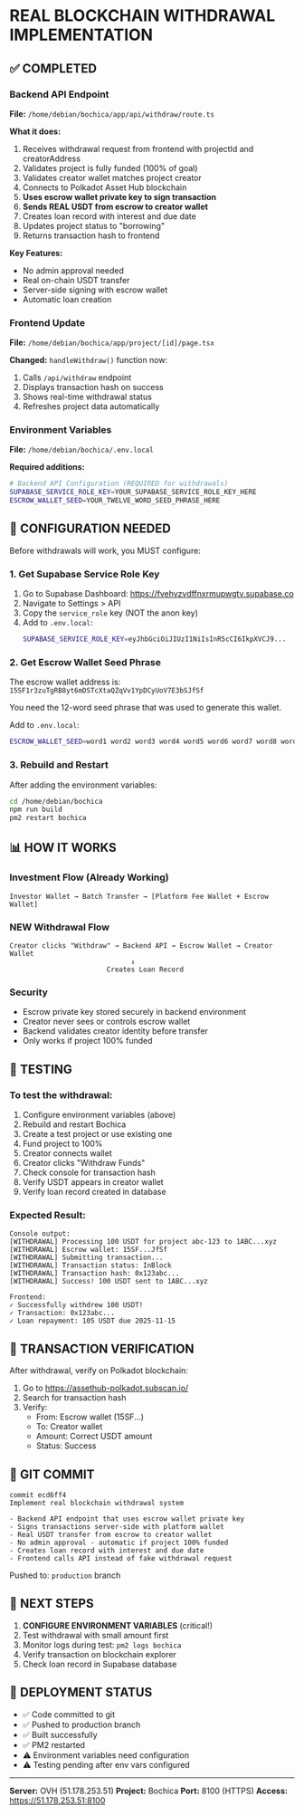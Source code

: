 # REAL BLOCKCHAIN WITHDRAWAL IMPLEMENTATION

## ✅ COMPLETED

### Backend API Endpoint
**File:** `/home/debian/bochica/app/api/withdraw/route.ts`

**What it does:**
1. Receives withdrawal request from frontend with projectId and creatorAddress
2. Validates project is fully funded (100% of goal)
3. Validates creator wallet matches project creator
4. Connects to Polkadot Asset Hub blockchain
5. **Uses escrow wallet private key to sign transaction**
6. **Sends REAL USDT from escrow to creator wallet**
7. Creates loan record with interest and due date
8. Updates project status to "borrowing"
9. Returns transaction hash to frontend

**Key Features:**
- No admin approval needed
- Real on-chain USDT transfer
- Server-side signing with escrow wallet
- Automatic loan creation

### Frontend Update
**File:** `/home/debian/bochica/app/project/[id]/page.tsx`

**Changed:** `handleWithdraw()` function now:
1. Calls `/api/withdraw` endpoint
2. Displays transaction hash on success
3. Shows real-time withdrawal status
4. Refreshes project data automatically

### Environment Variables
**File:** `/home/debian/bochica/.env.local`

**Required additions:**
```bash
# Backend API Configuration (REQUIRED for withdrawals)
SUPABASE_SERVICE_ROLE_KEY=YOUR_SUPABASE_SERVICE_ROLE_KEY_HERE
ESCROW_WALLET_SEED=YOUR_TWELVE_WORD_SEED_PHRASE_HERE
```

## 🚨 CONFIGURATION NEEDED

Before withdrawals will work, you MUST configure:

### 1. Get Supabase Service Role Key
1. Go to Supabase Dashboard: https://fvehyzvdffnxrmupwgtv.supabase.co
2. Navigate to Settings > API
3. Copy the `service_role` key (NOT the anon key)
4. Add to `.env.local`:
   ```bash
   SUPABASE_SERVICE_ROLE_KEY=eyJhbGciOiJIUzI1NiIsInR5cCI6IkpXVCJ9...
   ```

### 2. Get Escrow Wallet Seed Phrase
The escrow wallet address is: `15SF1r3zuTgRB8yt6mDSTcXtaQZqVv1YpDCyUoV7E3bSJfSf`

You need the 12-word seed phrase that was used to generate this wallet.

Add to `.env.local`:
```bash
ESCROW_WALLET_SEED=word1 word2 word3 word4 word5 word6 word7 word8 word9 word10 word11 word12
```

### 3. Rebuild and Restart
After adding the environment variables:
```bash
cd /home/debian/bochica
npm run build
pm2 restart bochica
```

## 📊 HOW IT WORKS

### Investment Flow (Already Working)
```
Investor Wallet → Batch Transfer → [Platform Fee Wallet + Escrow Wallet]
```

### NEW Withdrawal Flow
```
Creator clicks "Withdraw" → Backend API → Escrow Wallet → Creator Wallet
                              ↓
                        Creates Loan Record
```

### Security
- Escrow private key stored securely in backend environment
- Creator never sees or controls escrow wallet
- Backend validates creator identity before transfer
- Only works if project 100% funded

## 🧪 TESTING

### To test the withdrawal:
1. Configure environment variables (above)
2. Rebuild and restart Bochica
3. Create a test project or use existing one
4. Fund project to 100%
5. Creator connects wallet
6. Creator clicks "Withdraw Funds"
7. Check console for transaction hash
8. Verify USDT appears in creator wallet
9. Verify loan record created in database

### Expected Result:
```
Console output:
[WITHDRAWAL] Processing 100 USDT for project abc-123 to 1ABC...xyz
[WITHDRAWAL] Escrow wallet: 15SF...JfSf
[WITHDRAWAL] Submitting transaction...
[WITHDRAWAL] Transaction status: InBlock
[WITHDRAWAL] Transaction hash: 0x123abc...
[WITHDRAWAL] Success! 100 USDT sent to 1ABC...xyz

Frontend:
✓ Successfully withdrew 100 USDT!
✓ Transaction: 0x123abc...
✓ Loan repayment: 105 USDT due 2025-11-15
```

## 🔗 TRANSACTION VERIFICATION

After withdrawal, verify on Polkadot blockchain:
1. Go to https://assethub-polkadot.subscan.io/
2. Search for transaction hash
3. Verify:
   - From: Escrow wallet (15SF...)
   - To: Creator wallet
   - Amount: Correct USDT amount
   - Status: Success

## 📝 GIT COMMIT

```
commit ecd6ff4
Implement real blockchain withdrawal system

- Backend API endpoint that uses escrow wallet private key
- Signs transactions server-side with platform wallet
- Real USDT transfer from escrow to creator wallet
- No admin approval - automatic if project 100% funded
- Creates loan record with interest and due date
- Frontend calls API instead of fake withdrawal request
```

Pushed to: `production` branch

## 🎯 NEXT STEPS

1. **CONFIGURE ENVIRONMENT VARIABLES** (critical!)
2. Test withdrawal with small amount first
3. Monitor logs during test: `pm2 logs bochica`
4. Verify transaction on blockchain explorer
5. Check loan record in Supabase database

## 🚀 DEPLOYMENT STATUS

- ✅ Code committed to git
- ✅ Pushed to production branch
- ✅ Built successfully
- ✅ PM2 restarted
- ⚠️  Environment variables need configuration
- ⚠️  Testing pending after env vars configured

---

**Server:** OVH (51.178.253.51)
**Project:** Bochica
**Port:** 8100 (HTTPS)
**Access:** https://51.178.253.51:8100
